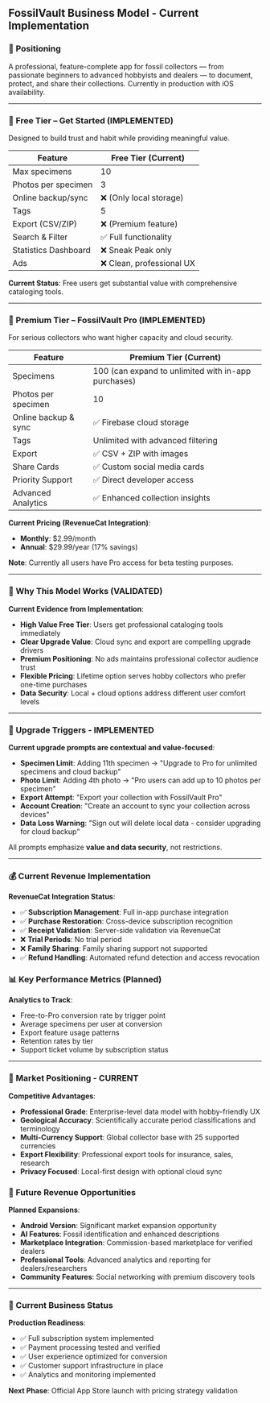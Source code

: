 ## FossilVault Business Model - Current Implementation

### 🌟 Positioning
A professional, feature-complete app for fossil collectors — from passionate beginners to advanced hobbyists and dealers — to document, protect, and share their collections. Currently in production with iOS availability.

---

### 🔹 Free Tier – Get Started (IMPLEMENTED)
Designed to build trust and habit while providing meaningful value.

| Feature                     | Free Tier (Current)                |
|-----------------------------|------------------------------------|
| Max specimens               | 10                                 |
| Photos per specimen         | 3                                  |
| Online backup/sync          | ❌ (Only local storage)            |
| Tags                        | 5                                  |
| Export (CSV/ZIP)            | ❌ (Premium feature)               |
| Search & Filter             | ✅ Full functionality              |
| Statistics Dashboard        | ❌ Sneak Peak only                 |
| Ads                         | ❌ Clean, professional UX          |

**Current Status**: Free users get substantial value with comprehensive cataloging tools.

---

### 💎 Premium Tier – FossilVault Pro (IMPLEMENTED)
For serious collectors who want higher capacity and cloud security.

| Feature                     | Premium Tier (Current)             |
|-----------------------------|------------------------------------|
| Specimens                   | 100 (can expand to unlimited with in-app purchases)    |
| Photos per specimen         | 10                                 |
| Online backup & sync        | ✅ Firebase cloud storage          |
| Tags                        | Unlimited with advanced filtering  |
| Export                      | ✅ CSV + ZIP with images           |
| Share Cards                 | ✅ Custom social media cards       |
| Priority Support            | ✅ Direct developer access         |
| Advanced Analytics          | ✅ Enhanced collection insights     |

**Current Pricing (RevenueCat Integration)**:
- **Monthly**: $2.99/month
- **Annual**: $29.99/year (17% savings)

**Note**: Currently all users have Pro access for beta testing purposes.

---

### 🧬 Why This Model Works (VALIDATED)
**Current Evidence from Implementation**:
- **High Value Free Tier**: Users get professional cataloging tools immediately
- **Clear Upgrade Value**: Cloud sync and export are compelling upgrade drivers
- **Premium Positioning**: No ads maintains professional collector audience trust
- **Flexible Pricing**: Lifetime option serves hobby collectors who prefer one-time purchases
- **Data Security**: Local + cloud options address different user comfort levels

---

### 🔄 Upgrade Triggers - IMPLEMENTED
**Current upgrade prompts are contextual and value-focused**:

- **Specimen Limit**: Adding 11th specimen → "Upgrade to Pro for unlimited specimens and cloud backup"
- **Photo Limit**: Adding 4th photo → "Pro users can add up to 10 photos per specimen"
- **Export Attempt**: "Export your collection with FossilVault Pro"
- **Account Creation**: "Create an account to sync your collection across devices"
- **Data Loss Warning**: "Sign out will delete local data - consider upgrading for cloud backup"

All prompts emphasize **value and data security**, not restrictions.

---

### 💰 Current Revenue Implementation
**RevenueCat Integration Status**:
- ✅ **Subscription Management**: Full in-app purchase integration
- ✅ **Purchase Restoration**: Cross-device subscription recognition
- ✅ **Receipt Validation**: Server-side validation via RevenueCat
- ❌ **Trial Periods**: No trial period
- ❌ **Family Sharing**: Family sharing support not supported
- ✅ **Refund Handling**: Automated refund detection and access revocation

### 📊 Key Performance Metrics (Planned)
**Analytics to Track**:
- Free-to-Pro conversion rate by trigger point
- Average specimens per user at conversion
- Export feature usage patterns
- Retention rates by tier
- Support ticket volume by subscription status

---

### 🎯 Market Positioning - CURRENT
**Competitive Advantages**:
- **Professional Grade**: Enterprise-level data model with hobby-friendly UX
- **Geological Accuracy**: Scientifically accurate period classifications and terminology
- **Multi-Currency Support**: Global collector base with 25 supported currencies
- **Export Flexibility**: Professional export tools for insurance, sales, research
- **Privacy Focused**: Local-first design with optional cloud sync

### 🚀 Future Revenue Opportunities
**Planned Expansions**:
- **Android Version**: Significant market expansion opportunity
- **AI Features**: Fossil identification and enhanced descriptions
- **Marketplace Integration**: Commission-based marketplace for verified dealers
- **Professional Tools**: Advanced analytics and reporting for dealers/researchers
- **Community Features**: Social networking with premium discovery tools

---

### 📅 Current Business Status
**Production Readiness**: 
- ✅ Full subscription system implemented
- ✅ Payment processing tested and verified
- ✅ User experience optimized for conversion
- ✅ Customer support infrastructure in place
- ✅ Analytics and monitoring implemented

**Next Phase**: Official App Store launch with pricing strategy validation

